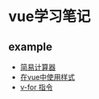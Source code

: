 # vue学习笔记

## example
* [简易计算器](./simple-calculator)
* [在vue中使用样式](./style.md)
* [v-for 指令](./v-for.md)
